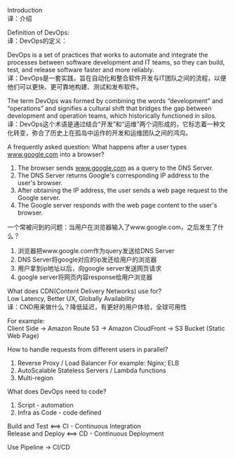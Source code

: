 Introduction  
译：介绍

Definition of DevOps:  
译：DevOps的定义：

DevOps is a set of practices that works to automate and integrate the processes between software development and IT teams, so they can build, test, and release software faster and more reliably.  
译：DevOps是一套实践，旨在自动化和整合软件开发与IT团队之间的流程，以便他们可以更快、更可靠地构建、测试和发布软件。

The term DevOps was formed by combining the words “development” and “operations” and signifies a cultural shift that bridges the gap between development and operation teams, which historically functioned in silos.  
译：DevOps这个术语是通过结合“开发”和“运维”两个词形成的，它标志着一种文化转变，弥合了历史上在孤岛中运作的开发和运维团队之间的鸿沟。

A frequently asked question: What happens after a user types www.google.com into a browser?

1. The browser sends www.google.com as a query to the DNS Server.
2. The DNS Server returns Google's corresponding IP address to the user's browser.
3. After obtaining the IP address, the user sends a web page request to the Google server.
4. The Google server responds with the web page content to the user's browser.

一个常被问到的问题：当用户在浏览器输入了www.google.com，之后发生了什么？
1. 浏览器把www.google.com作为query发送给DNS Server
2. DNS Server将google对应的ip发还给用户的浏览器
3. 用户拿到ip地址以后，向google server发送网页请求
4. google server将网页内容response给用户浏览器

What does CDN(Content Delivery Networks) use for?  
Low Latency, Better UX, Globally Availability  
译：CND用来做什么？降低延迟，有更好的用户体验，全球可用性

For example:  
Client Side -> Amazon Route 53 -> Amazon CloudFront -> S3 Bucket (Static Web Page)

How to handle requests from different users in parallel?
1. Reverse Proxy / Load Balancer
For example: Nginx; ELB
2. AutoScalable Stateless Servers / Lambda functions
3. Multi-region

What does DevOps need to code?
1. Script - automation
2. Infra as Code - code defined

Build and Test <==> CI - Continuous Integration  
Release and Deploy <==> CD - Continuous Deployment

Use Pipeline -> CI/CD
